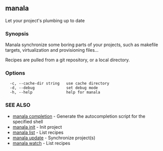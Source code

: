 ## manala

Let your project's plumbing up to date

### Synopsis

Manala synchronize some boring parts of your projects,
such as makefile targets, virtualization and provisioning files...

Recipes are pulled from a git repository, or a local directory.

### Options

```
  -c, --cache-dir string   use cache directory
  -d, --debug              set debug mode
  -h, --help               help for manala
```

### SEE ALSO

* [manala completion](manala_completion.md)	 - Generate the autocompletion script for the specified shell
* [manala init](manala_init.md)	 - Init project
* [manala list](manala_list.md)	 - List recipes
* [manala update](manala_update.md)	 - Synchronize project(s)
* [manala watch](manala_watch.md)	 - List recipes

